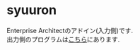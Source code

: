 # syuuron
Enterprise Architectのアドイン(入力側)です.  
出力側のプログラムは[こちら](https://github.com/yamazki/syuuron_viewer)にあります.
